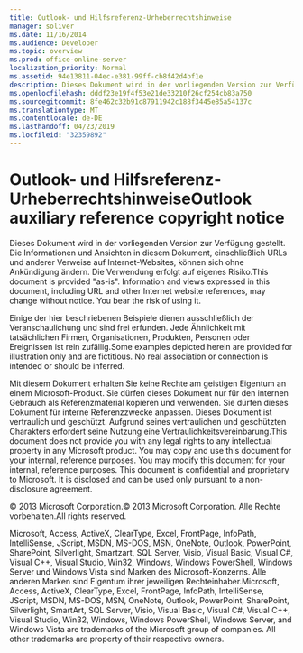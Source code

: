 ```yaml
---
title: Outlook- und Hilfsreferenz-Urheberrechtshinweise
manager: soliver
ms.date: 11/16/2014
ms.audience: Developer
ms.topic: overview
ms.prod: office-online-server
localization_priority: Normal
ms.assetid: 94e13811-04ec-e381-99ff-cb8f42d4bf1e
description: Dieses Dokument wird in der vorliegenden Version zur Verfügung gestellt. Informationen und Ansichten in diesem Dokument, einschließlich URL und andere Internetwebsiteverweise, können sich ohne vorherige Ankündigung ändern. Das Risiko der Produktnutzung liegt allein beim Nutzer.
ms.openlocfilehash: dddf23e19f4f53e21de33210f26cf254cb83a750
ms.sourcegitcommit: 8fe462c32b91c87911942c188f3445e85a54137c
ms.translationtype: MT
ms.contentlocale: de-DE
ms.lasthandoff: 04/23/2019
ms.locfileid: "32359892"
---
```

# <a name="outlook-auxiliary-reference-copyright-notice"></a><span data-ttu-id="b526c-105">Outlook- und Hilfsreferenz-Urheberrechtshinweise</span><span class="sxs-lookup"><span data-stu-id="b526c-105">Outlook auxiliary reference copyright notice</span></span>

<span data-ttu-id="b526c-p102">Dieses Dokument wird in der vorliegenden Version zur Verfügung gestellt. Die Informationen und Ansichten in diesem Dokument, einschließlich URLs und anderer Verweise auf Internet-Websites, können sich ohne Ankündigung ändern. Die Verwendung erfolgt auf eigenes Risiko.</span><span class="sxs-lookup"><span data-stu-id="b526c-p102">This document is provided "as-is". Information and views expressed in this document, including URL and other Internet website references, may change without notice. You bear the risk of using it.</span></span>
  
<span data-ttu-id="b526c-p103">Einige der hier beschriebenen Beispiele dienen ausschließlich der Veranschaulichung und sind frei erfunden. Jede Ähnlichkeit mit tatsächlichen Firmen, Organisationen, Produkten, Personen oder Ereignissen ist rein zufällig.</span><span class="sxs-lookup"><span data-stu-id="b526c-p103">Some examples depicted herein are provided for illustration only and are fictitious. No real association or connection is intended or should be inferred.</span></span>
  
<span data-ttu-id="b526c-p104">Mit diesem Dokument erhalten Sie keine Rechte am geistigen Eigentum an einem Microsoft-Produkt. Sie dürfen dieses Dokument nur für den internen Gebrauch als Referenzmaterial kopieren und verwenden. Sie dürfen dieses Dokument für interne Referenzzwecke anpassen. Dieses Dokument ist vertraulich und geschützt. Aufgrund seines vertraulichen und geschützten Charakters erfordert seine Nutzung eine Vertraulichkeitsvereinbarung.</span><span class="sxs-lookup"><span data-stu-id="b526c-p104">This document does not provide you with any legal rights to any intellectual property in any Microsoft product. You may copy and use this document for your internal, reference purposes. You may modify this document for your internal, reference purposes. This document is confidential and proprietary to Microsoft. It is disclosed and can be used only pursuant to a non-disclosure agreement.</span></span>
  
<span data-ttu-id="b526c-116">© 2013 Microsoft Corporation.</span><span class="sxs-lookup"><span data-stu-id="b526c-116">© 2013 Microsoft Corporation.</span></span> <span data-ttu-id="b526c-117">Alle Rechte vorbehalten.</span><span class="sxs-lookup"><span data-stu-id="b526c-117">All rights reserved.</span></span>
  
<span data-ttu-id="b526c-p106">Microsoft, Access, ActiveX, ClearType, Excel, FrontPage, InfoPath, IntelliSense, JScript, MSDN, MS-DOS, MSN, OneNote, Outlook, PowerPoint, SharePoint, Silverlight, Smartzart, SQL Server, Visio, Visual Basic, Visual C#, Visual C++, Visual Studio, Win32, Windows, Windows PowerShell, Windows Server und Windows Vista sind Marken des Microsoft-Konzerns. Alle anderen Marken sind Eigentum ihrer jeweiligen Rechteinhaber.</span><span class="sxs-lookup"><span data-stu-id="b526c-p106">Microsoft, Access, ActiveX, ClearType, Excel, FrontPage, InfoPath, IntelliSense, JScript, MSDN, MS-DOS, MSN, OneNote, Outlook, PowerPoint, SharePoint, Silverlight, SmartArt, SQL Server, Visio, Visual Basic, Visual C#, Visual C++, Visual Studio, Win32, Windows, Windows PowerShell, Windows Server, and Windows Vista are trademarks of the Microsoft group of companies. All other trademarks are property of their respective owners.</span></span>
  

